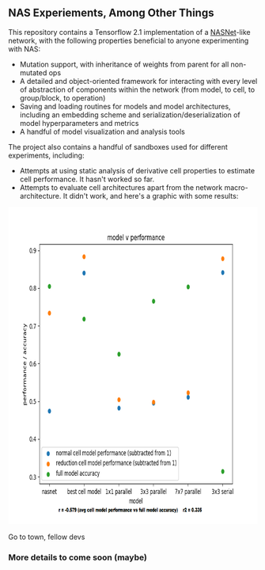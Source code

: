 ## NAS Experiements, Among Other Things

This repository contains a Tensorflow 2.1 implementation of a [NASNet](https://arxiv.org/abs/1707.07012)-like network, with the following properties beneficial to anyone experimenting with NAS:
- Mutation support, with inheritance of weights from parent for all non-mutated ops
- A detailed and object-oriented framework for interacting with every level of abstraction of components within the network (from model, to cell, to group/block, to operation)
- Saving and loading routines for models and model architectures, including an embedding scheme and serialization/deserialization of model hyperparameters and metrics
- A handful of model visualization and analysis tools

The project also contains a handful of sandboxes used for different experiments, including:
- Attempts at using static analysis of derivative cell properties to estimate cell performance. It hasn't worked so far.
- Attempts to evaluate cell architectures apart from the network macro-architecture. It didn't work, and here's a graphic with some results:
<p align="center">
<img src="res/modelresults.png" width="778" height="641"/>
</p>

Go to town, fellow devs

### More details to come soon (maybe)
